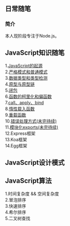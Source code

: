 ## 日常随笔
### 简介
本人现阶段专注于Node.js。  
## JavaScript知识随笔
1.[JavaScript的起源](https://github.com/Genice1126/myStack/issues/1)  
2.[严格模式和普通模式](https://github.com/Genice1126/myStack/issues/2)  
3.[数据类型和类型检测](https://github.com/Genice1126/myStack/issues/3)  
4.[原型与原型链](https://github.com/Genice1126/myStack/issues/4)  
5.[闭包](https://github.com/Genice1126/myStack/issues/5)  
6.[函数的柯里化和偏函数](https://github.com/Genice1126/myStack/issues/6)  
7.[call、apply、bind](https://github.com/Genice1126/myStack/issues/7)  
8.[惰性载入函数](https://github.com/Genice1126/myStack/issues/9)  
9.[重载函数](https://github.com/Genice1126/myStack/issues/10)  
10.[错误处理方式(未完待续)](https://github.com/Genice1126/myStack/issues/8)  
11.[模块化exports(未完待续)](https://github.com/Genice1126/myStack/issues/11)  
12.Express框架  
13.Koa框架  
14.Egg框架  

## JavaScript设计模式

## JavaScript算法
1.时间复杂度 && 空间复杂度  
2.冒泡排序  
3.快速排序  
4.希尔排序  
5.二叉树查找  